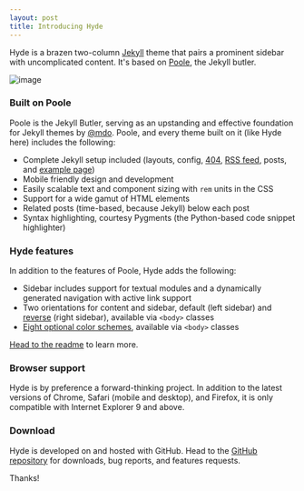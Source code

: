 ```yaml
---
layout: post
title: Introducing Hyde
---
```


Hyde is a brazen two-column [Jekyll](http://jekyllrb.com) theme that pairs a prominent sidebar with uncomplicated content. It's based on [Poole](http://getpoole.com), the Jekyll butler.

![image](https://github.com/imoisharma/hyde/blob/master/public/QuickTutorial_07.png)

### Built on Poole

Poole is the Jekyll Butler, serving as an upstanding and effective foundation for Jekyll themes by [@mdo](https://twitter.com/mdo). Poole, and every theme built on it (like Hyde here) includes the following:

* Complete Jekyll setup included (layouts, config, [404](/404), [RSS feed](/atom.xml), posts, and [example page](/about))
* Mobile friendly design and development
* Easily scalable text and component sizing with `rem` units in the CSS
* Support for a wide gamut of HTML elements
* Related posts (time-based, because Jekyll) below each post
* Syntax highlighting, courtesy Pygments (the Python-based code snippet highlighter)

### Hyde features

In addition to the features of Poole, Hyde adds the following:

* Sidebar includes support for textual modules and a dynamically generated navigation with active link support
* Two orientations for content and sidebar, default (left sidebar) and [reverse](https://github.com/poole/lanyon#reverse-layout) (right sidebar), available via `<body>` classes
* [Eight optional color schemes](https://github.com/poole/hyde#themes), available via `<body>` classes

[Head to the readme](https://github.com/poole/hyde#readme) to learn more.

### Browser support

Hyde is by preference a forward-thinking project. In addition to the latest versions of Chrome, Safari (mobile and desktop), and Firefox, it is only compatible with Internet Explorer 9 and above.

### Download

Hyde is developed on and hosted with GitHub. Head to the <a href="https://github.com/poole/hyde">GitHub repository</a> for downloads, bug reports, and features requests.

Thanks!
